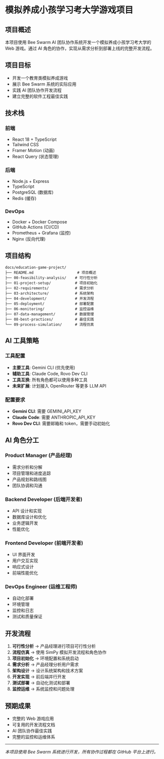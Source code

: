 # 模拟养成小孩学习考大学游戏项目

## 项目概述

本项目使用 Bee Swarm AI 团队协作系统开发一个模拟养成小孩学习考大学的 Web 游戏。通过 AI 角色的协作，实现从需求分析到部署上线的完整开发流程。

## 项目目标

- 开发一个教育类模拟养成游戏
- 展示 Bee Swarm 系统的实际应用
- 实践 AI 团队协作开发流程
- 建立完整的软件工程最佳实践

## 技术栈

### 前端
- React 18 + TypeScript
- Tailwind CSS
- Framer Motion (动画)
- React Query (状态管理)

### 后端
- Node.js + Express
- TypeScript
- PostgreSQL (数据库)
- Redis (缓存)

### DevOps
- Docker + Docker Compose
- GitHub Actions (CI/CD)
- Prometheus + Grafana (监控)
- Nginx (反向代理)

## 项目结构

```
docs/education-game-project/
├── README.md                    # 项目概述
├── 00-feasibility-analysis/    # 可行性分析
├── 01-project-setup/           # 项目初始化
├── 02-requirements/            # 需求分析
├── 03-architecture/            # 系统架构
├── 04-development/             # 开发流程
├── 05-deployment/              # 部署配置
├── 06-monitoring/              # 监控运维
├── 07-data-management/         # 数据管理
├── 08-best-practices/          # 最佳实践
└── 09-process-simulation/      # 流程仿真
```

## AI 工具策略

### 工具配置
- **主要工具**: Gemini CLI (优先使用)
- **辅助工具**: Claude Code, Rovo Dev CLI
- **工具互换**: 所有角色都可以使用多种工具
- **未来扩展**: 计划接入 OpenRouter 等更多 LLM API

### 配置要求
- **Gemini CLI**: 需要 GEMINI_API_KEY
- **Claude Code**: 需要 ANTHROPIC_API_KEY  
- **Rovo Dev CLI**: 需要邮箱和 token，需要手动初始化

## AI 角色分工

### Product Manager (产品经理)
- 需求分析和分解
- 项目管理和进度追踪
- 产品规划和路线图
- 团队协调和沟通

### Backend Developer (后端开发者)
- API 设计和实现
- 数据库设计和优化
- 业务逻辑开发
- 性能优化

### Frontend Developer (前端开发者)
- UI 界面开发
- 用户交互实现
- 响应式设计
- 前端性能优化

### DevOps Engineer (运维工程师)
- 自动化部署
- 环境管理
- 监控和日志
- 测试和质量保证

## 开发流程

1. **可行性分析** → 产品经理进行项目可行性分析
2. **流程仿真** → 使用 SimPy 模拟开发流程和角色协作
3. **项目初始化** → 环境配置和系统启动
4. **需求分析** → 产品经理分析用户需求
5. **架构设计** → 设计系统架构和技术方案
6. **开发实现** → 前后端并行开发
7. **测试部署** → 自动化测试和部署
8. **监控运维** → 系统监控和问题处理

## 预期成果

- 完整的 Web 游戏应用
- 可复用的开发流程文档
- AI 团队协作最佳实践
- 完整的监控和运维体系

---

*本项目使用 Bee Swarm 系统进行开发，所有协作过程都在 GitHub 平台上进行。* 